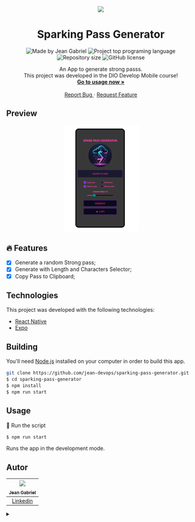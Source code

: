 <div align="center">
  <a href="#">
      <img src=".github/assets/badge.png" width="200" />
  </a>

  <!-- project name -->
  <h1 align="center">Sparking Pass Generator</h1>
  
  
  <!-- project badges -->
  <p align="center">
 <!--
   <img 
      alt="Project programing languages count" 
      src="https://img.shields.io/github/languages/count/jean-devops/node-js-bulk-downloader?color=6A57D5"
    >
 -->
  <!--
    <img 
      alt="Last commit on GitHub" 
      src="https://img.shields.io/github/last-commit/jean-devops/node-js-bulk-downloader?color=6A57D5"
    >
  -->
    <img 
      alt="Made by Jean Gabriel" 
      src="https://img.shields.io/badge/made%20by-Jean%20Gabriel-%20?color=6A57D5"
    >
    <img 
      alt="Project top programing language" 
      src="https://img.shields.io/github/languages/top/jean-devops/sparking-pass-generator?color=6A57D5"
    >
    <img 
      alt="Repository size" 
      src="https://img.shields.io/github/repo-size/jean-devops/sparking-pass-generator?color=6A57D5"
    >
    <img 
      alt="GitHub license" 
      src="https://img.shields.io/github/license/jean-devops/sparking-pass-generator?color=6A57D5"
    >
  </p> 

  <!-- project description and menu -->
  <p align="center">
      An App to generate strong passs.
    <br />
    This project was developed in the DIO Develop Mobile course!
    <br/>
    <a 
      href="## Usage">
      <strong>Go to usage now »</strong>
    </a>
    <br />
    <br />
    <a 
      href="https://github.com/jean-devops/sparking-pass-generator/issues">
      Report Bug
    </a>
    ·
    <a 
      href="https://github.com/jean-devops/sparking-pass-generator/issues/new">
      Request Feature
    </a>
  </p>
</div>

## Preview

<div align="center">
  <a href="#">
      <img src="./assets/preview.png" width="200" alt="preview" />
  </a>
</div>

## 🔥 Features
- [x] Generate a random Strong pass;
- [x] Generate with Length and Characters Selector;
- [x] Copy Pass to Clipboard;

## Technologies

This project was developed with the following technologies:

-   [React Native](https://reactnative.dev/)
-   [Expo](https://docs.expo.dev/)



## Building

You'll need [Node.js](https://nodejs.org) installed on your computer in order to build this app.

```bash
git clone https://github.com/jean-devops/sparking-pass-generator.git
$ cd sparking-pass-generator
$ npm install
$ npm run start
```

## Usage

🔧 Run the script

```bash
$ npm run start
```

Runs the app in the development mode.<br/>

## Autor

| [<img src="https://avatars3.githubusercontent.com/u/204215850?s=96&v=4"><br><sub>Jean Gabriel</sub>](https://github.com/jean-devops) |
| :---------------------------------------------------------------------------------------------------------------------------------------: |
|                                             [Linkedin](https://www.linkedin.com/in/jean-gabriel-henicka-tormes-29b951357/)                                             |

<details align="left">
  <summary></summary> 
 
  - Teacher <a href="https://github.com/felipeAguiarCode">Felipe Aguiar</a>
 
  <div align="right">Made by <a href="https://github.com/kurokagami/">Kuro Kagami</a>.</div>

</details>
